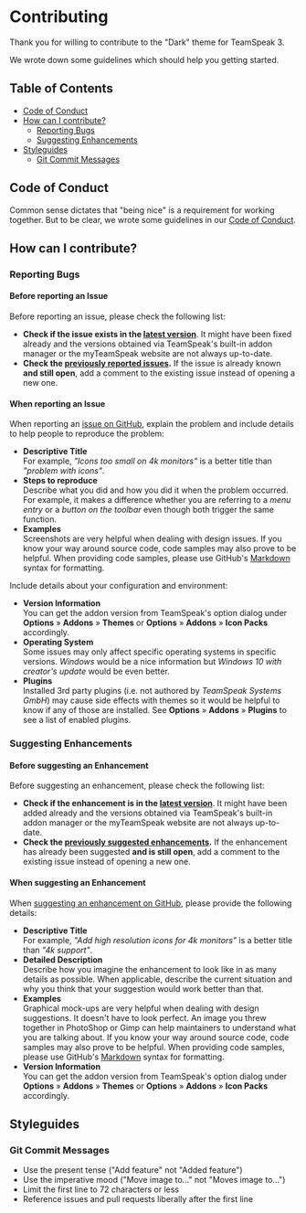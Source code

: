 # Contributing

Thank you for willing to contribute to the "Dark" theme for TeamSpeak 3.

We wrote down some guidelines which should help you getting started.

## Table of Contents

* [Code of Conduct](#code-of-conduct)
* [How can I contribute?](#how-can-i-contribute)
  * [Reporting Bugs](#reporting-bugs)
  * [Suggesting Enhancements](#suggesting-enhancements)
* [Styleguides](#styleguides)
  * [Git Commit Messages](#git-commit-messages)


## Code of Conduct

Common sense dictates that "being nice" is a requirement for working together. But to be clear,
we wrote some guidelines in our [Code of Conduct](CODE_OF_CONDUCT.md).

## How can I contribute?

### Reporting Bugs

#### Before reporting an Issue

Before reporting an issue, please check the following list:

* **Check if the issue exists in the [latest version][1]**. It might have been fixed already and the
  versions obtained via TeamSpeak's built-in addon manager or the myTeamSpeak website are not always
  up-to-date.
* **Check the [previously reported issues][2].** If the issue is already known **and still open**,
  add a comment to the existing issue instead of opening a new one.

#### When reporting an Issue

When reporting an [issue on GitHub][2], explain the problem and include details to help people to
reproduce the problem:

* **Descriptive Title**  
    For example, *"Icons too small on 4k monitors"* is a better title than *"problem with icons"*.
* **Steps to reproduce**  
    Describe what you did and how you did it when the problem occurred. For example, it makes a
    difference whether you are referring to a *menu entry* or a *button on the toolbar* even though
    both trigger the same function.
* **Examples**  
    Screenshots are very helpful when dealing with design issues. If you know your way around source
    code, code samples may also prove to be helpful. When providing code samples, please use GitHub's
    [Markdown][3] syntax for formatting.
    
Include details about your configuration and environment:

* **Version Information**  
    You can get the addon version from TeamSpeak's option dialog under **Options** » **Addons** » **Themes**
    or **Options** » **Addons** » **Icon Packs** accordingly.
* **Operating System**  
    Some issues may only affect specific operating systems in specific versions. *Windows* would be
    a nice information but *Windows 10 with creator's update* would be even better.
* **Plugins**  
    Installed 3rd party plugins (i.e. not authored by *TeamSpeak Systems GmbH*) may cause side
    effects with themes so it would be helpful to know if any of those are installed. See
    **Options** » **Addons** » **Plugins** to see a list of enabled plugins.
    
    
### Suggesting Enhancements

#### Before suggesting an Enhancement

Before suggesting an enhancement, please check the following list:
 
* **Check if the enhancement is in the [latest version][1]**. It might have been added already and
  the versions obtained via TeamSpeak's built-in addon manager or the myTeamSpeak website are not
  always up-to-date.
* **Check the [previously suggested enhancements][2].** If the enhancement has already been suggested
  **and is still open**, add a comment to the existing issue instead of opening a new one.

#### When suggesting an Enhancement

When [suggesting an enhancement on GitHub][2], please provide the following details:

* **Descriptive Title**  
    For example, *"Add high resolution icons for 4k monitors"* is a better title than *"4k support"*.
* **Detailed Description**  
    Describe how you imagine the enhancement to look like in as many details as possible. When
    applicable, describe the current situation and why you think that your suggestion would work
    better than that.
* **Examples**  
    Graphical mock-ups are very helpful when dealing with design suggestions. It doesn't have to 
    look perfect. An image you threw together in PhotoShop or Gimp can help maintainers to
    understand what you are talking about. If you know your way around source code, code samples may
    also prove to be helpful. When providing code samples, please use GitHub's [Markdown][3] syntax
    for formatting.
* **Version Information**  
    You can get the addon version from TeamSpeak's option dialog under **Options** » **Addons** » **Themes**
    or **Options** » **Addons** » **Icon Packs** accordingly.

## Styleguides

### Git Commit Messages

* Use the present tense ("Add feature" not "Added feature")
* Use the imperative mood ("Move image to..." not "Moves image to...")
* Limit the first line to 72 characters or less
* Reference issues and pull requests liberally after the first line


[1]: https://github.com/randomhost/teamspeak-dark/releases/latest
[2]: https://github.com/randomhost/teamspeak-dark/issues
[3]: https://help.github.com/articles/basic-writing-and-formatting-syntax/#quoting-code
